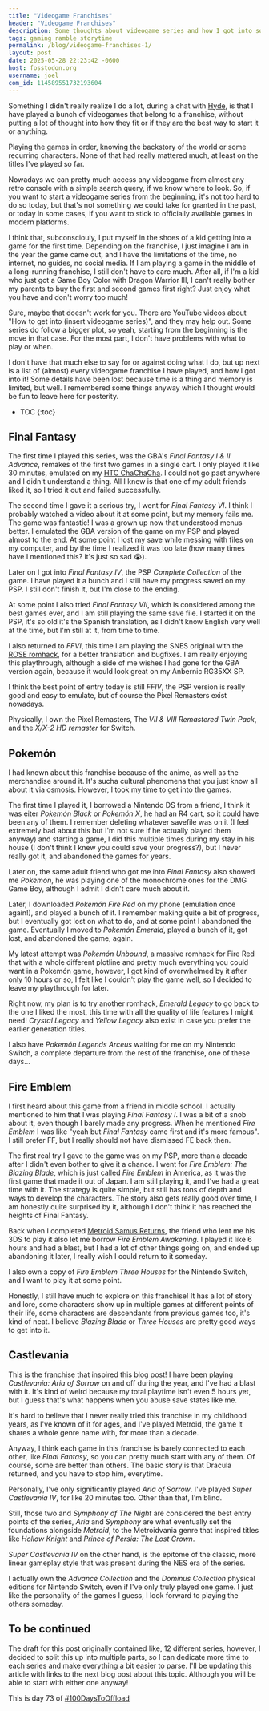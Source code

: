 ```yaml
---
title: "Videogame Franchises"
header: "Videogame Franchises"
description: Some thoughts about videogame series and how I got into some of them, featuring Final Fantasy, Pokemón and Fire Emblem!
tags: gaming ramble storytime
permalink: /blog/videogame-franchises-1/
layout: post
date: 2025-05-28 22:23:42 -0600
host: fosstodon.org
username: joel
com_id: 114589551732193604
---
```


Something I didn't really realize I do a lot, during a chat with [Hyde](https://lazybea.rs), is that I have played a bunch of videogames that belong to a franchise, without putting a lot of thought into how they fit or if they are the best way to start it or anything.

Playing the games in order, knowing the backstory of the world or some recurring characters. None of that had really mattered much, at least on the titles I've played so far.

Nowadays we can pretty much access any videogame from almost any retro console with a simple search query, if we know where to look. So, if you want to start a videogame series from the beginning, it's not too hard to do so today, but that's not something we could take for granted in the past, or today in some cases, if you want to stick to officially available games in modern platforms.

I think that, subconsciouly, I put myself in the shoes of a kid getting into a game for the first time. Depending on the franchise, I just imagine I am in the year the game came out, and I have the limitations of the time, no internet, no guides, no social media. If I am playing a game in the middle of a long-running franchise, I still don't have to care much. After all, if I'm a kid who just got a Game Boy Color with Dragon Warrior III, I can't really bother my parents to buy the first and second games first right? Just enjoy what you have and don't worry too much!

Sure, maybe that doesn't work for you. There are YouTube videos about "How to get into (insert videogame series)", and they may help out. Some series do follow a bigger plot, so yeah, starting from the beginning is the move in that case. For the most part, I don't have problems with what to play or when.

I don't have that much else to say for or against doing what I do, but up next is a list of (almost) every videogame franchise I have played, and how I got into it! Some details have been lost because time is a thing and memory is limited, but well. I remembered some things anyway which I thought would be fun to leave here for posterity.

* TOC
{:toc}

## Final Fantasy

The first time I played this series, was the GBA's *Final Fantasy I & II Advance*, remakes of the first two games in a single cart. I only played it like 30 minutes, emulated on my [HTC ChaChaCha](/blog/the-smartphones-i've-owned-so-far/#2013). I could not go past anywhere and I didn't understand a thing. All I knew is that one of my adult friends liked it, so I tried it out and failed successfully.

The second time I gave it a serious try, I went for *Final Fantasy VI*. I think I probably watched a video about it at some point, but my memory fails me. The game was fantastic! I was a grown up now that understood menus better. I emulated the GBA version of the game on my PSP and played almost to the end. At some point I lost my save while messing with files on my computer, and by the time I realized it was too late (how many times have I mentioned this? it's just so sad 😭).

Later on I got into *Final Fantasy IV*, the PSP *Complete Collection* of the game. I have played it a bunch and I still have my progress saved on my PSP. I still don't finish it, but I'm close to the ending.

At some point I also tried *Final Fantasy VII*, which is considered among the best games ever, and I am still playing the same save file. I started it on the PSP, it's so old it's the Spanish translation, as I didn't know English very well at the time, but I'm still at it, from time to time.

I also returned to *FFVI*, this time I am playing the SNES original with the [ROSE romhack](https://silentenigma.neocities.org/ff6rose/), for a better translation and bugfixes. I am really enjoying this playthrough, although a side of me wishes I had gone for the GBA version again, because it would look great on my Anbernic RG35XX SP.

I think the best point of entry today is still *FFIV*, the PSP version is really good and easy to emulate, but of course the Pixel Remasters exist nowadays.

Physically, I own the Pixel Remasters, The *VII & VIII Remastered Twin Pack*, and the *X/X-2 HD remaster* for Switch.

## Pokemón

I had known about this franchise because of the anime, as well as the merchandise around it. It's sucha cultural phenomena that you just know all about it via osmosis. However, I took my time to get into the games.

The first time I played it, I borrowed a Nintendo DS from a friend, I think it was eiter *Pokemón Black* or *Pokemón X*, he had an R4 cart, so it could have been any of them. I remember deleting whatever savefile was on it (I feel extremely bad about this but I'm not sure if he actually played them anyway) and starting a game, I did this multiple times during my stay in his house (I don't think I knew you could save your progress?), but I never really got it, and abandoned the games for years.

Later on, the same adult friend who got me into *Final Fantasy* also showed me *Pokemón*, he was playing one of the monochrome ones for the DMG Game Boy, although I admit I didn't care much about it.

Later, I downloaded *Pokemón Fire Red* on my phone (emulation once again!), and played a bunch of it. I remember making quite a bit of progress, but I eventually got lost on what to do, and at some point I abandoned the game. Eventually I moved to *Pokemón Emerald*, played a bunch of it, got lost, and abandoned the game, again.

My latest attempt was *Pokemón Unbound*, a massive romhack for Fire Red that with a whole different plotline and pretty much everything you could want in a Pokemón game, however, I got kind of overwhelmed by it after only 10 hours or so, I felt like I couldn't play the game well, so I decided to leave my playthrough for later.

Right now, my plan is to try another romhack, *Emerald Legacy* to go back to the one I liked the most, this time with all the quality of life features I might need! *Crystal Legacy* and *Yellow Legacy* also exist in case you prefer the earlier generation titles.

I also have *Pokemón Legends Arceus* waiting for me on my Nintendo Switch, a complete departure from the rest of the franchise, one of these days...

## Fire Emblem

I first heard about this game from a friend in middle school. I actually mentioned to him that I was playing *Final Fantasy I*. I was a bit of a snob about it, even though I barely made any progress. When he mentioned *Fire Emblem* I was like "yeah but *Final Fantasy* came first and it's more famous". I still prefer FF, but I really should not have dismissed FE back then.

The first real try I gave to the game was on my PSP, more than a decade after I didn't even bother to give it a chance. I went for *Fire Emblem: The Blazing Blade*, which is just called *Fire Emblem* in America, as it was the first game that made it out of Japan. I am still playing it, and I've had a great time with it. The strategy is quite simple, but still has tons of depth and ways to develop the characters. The story also gets really good over time, I am honestly quite surprised by it, although I don't think it has reached the heights of Final Fantasy.

Back when I completed [Metroid Samus Returns](/blog/metroid-samus-returns), the friend who lent me his 3DS to play it also let me borrow *Fire Emblem Awakening.* I played it like 6 hours and had a blast, but I had a lot of other things going on, and ended up abandoning it later, I really wish I could return to it someday.

I also own a copy of *Fire Emblem Three Houses* for the Nintendo Switch, and I want to play it at some point.

Honestly, I still have much to explore on this franchise! It has a lot of story and lore, some characters show up in multiple games at different points of their life, some characters are descendants from previous games too, it's kind of neat. I believe *Blazing Blade* or *Three Houses* are pretty good ways to get into it.


## Castlevania

This is the franchise that inspired this blog post! I have been playing *Castlevania: Aria of Sorrow* on and off during the year, and I've had a blast with it. It's kind of weird because my total playtime isn't even 5 hours yet, but I guess that's what happens when you abuse save states like me.

It's hard to believe that I never really tried this franchise in my childhood years, as I've known of it for ages, and I've played Metroid, the game it shares a whole genre name with, for more than a decade.

Anyway, I think each game in this franchise is barely connected to each other, like *Final Fantasy*, so you can pretty much start with any of them. Of course, some are better than others. The basic story is that Dracula returned, and you have to stop him, everytime.

Personally, I've only significantly played *Aria of Sorrow*. I've played *Super Castlevania IV*, for like 20 minutes too. Other than that, I'm blind.

Still, those two and *Symphony of The Night* are considered the best entry points of the series, *Aria* and *Symphony* are what eventually set the foundations alongside *Metroid*, to the Metroidvania genre that inspired titles like *Hollow Knight* and *Prince of Persia: The Lost Crown*. 

*Super Castlevania IV* on the other hand, is the epitome of the classic, more linear gameplay style that was present during the NES era of the series.

I actually own the *Advance Collection* and the *Dominus Collection* physical editions for Nintendo Switch, even if I've only truly played one game. I just like the personality of the games I guess, I look forward to playing the others someday.

## To be continued

The draft for this post originally contained like, 12 different series, however, I decided to split this up into multiple parts, so I can dedicate more time to each series and make everything a bit easier to parse. I'll be updating this article with links to the next blog post about this topic. Although you will be able to start with either one anyway!

This is day 73 of [#100DaysToOffload](https://100daystooffload.com)
